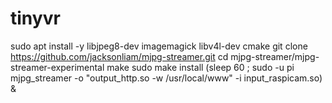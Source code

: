 # tinyvr

sudo apt install -y libjpeg8-dev imagemagick libv4l-dev cmake
git clone https://github.com/jacksonliam/mjpg-streamer.git
cd mjpg-streamer/mjpg-streamer-experimental
make
sudo make install
(sleep 60 ; sudo -u pi mjpg_streamer -o "output_http.so -w /usr/local/www" -i input_raspicam.so) &
